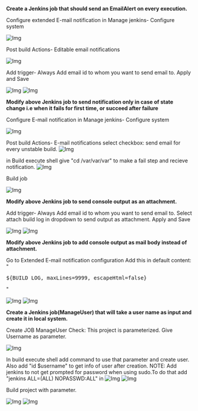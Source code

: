 **Create a Jenkins job that should send an EmailAlert on every execution.**

Configure extended E-mail notification in Manage jenkins- Configure system

![Img](Images/6.png)

Post build Actions- Editable email notifications

![Img](Images/7.png)

Add trigger- Always 
Add email id to whom you want to send email to.
Apply and Save

![Img](Images/8.png)
![Img](Images/9.png)


**Modify above Jenkins job to send notification only in case of state change i.e when it fails for first time, or succeed after failure**

Configure E-mail notification in Manage jenkins- Configure system

![Img](Images/10png)

Post build Actions- E-mail notifications
select checkbox: send email for every unstable build.
![Img](Images/11.png)

in Build execute shell give "cd /var/var/var" to make a fail step and recieve notification.
![Img](Images/12.png)

Build job

![Img](Images/13.png)


**Modify above Jenkins job to send console output as an attachment.**

Add trigger- Always 
Add email id to whom you want to send email to.
Select attach build log in dropdown to send output as attachment.
Apply and Save

![Img](Images/14.png)
![Img](Images/15.png)

**Modify above Jenkins job to add console output as mail body instead of attachment.**

Go to Extended E-mail notification configuration
Add this in default content: "<pre>${BUILD_LOG, maxLines=9999, escapeHtml=false}</pre>"

![Img](Images/16.png)
![Img](Images/17.png)


**Create a Jenkins job(ManageUser) that will take a user name as input and create it in local system.**

Create JOB ManageUser
Check: This project is parameterized.
Give Username as parameter.

![Img](Images/18.png)

In build execute shell add command to use that parameter and create user.
Also add "id $username" to get info of user after creation.
NOTE: Add jenkins to not get prompted for password when using sudo.To do that add "jenkins ALL=(ALL) NOPASSWD:ALL" in 
![Img](Images/22.png)
![Img](Images/19.png)

Build project with parameter.

![Img](Images/20.png)
![Img](Images/21.png)



